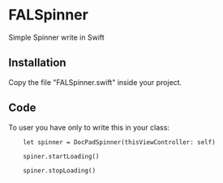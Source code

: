 # FALSpinner
Simple Spinner write in Swift

## Installation

 Copy the file "FALSpinner.swift" inside your project.
 
## Code
 
 To user you have only to write this in your class:
 
```
    let spinner = DocPadSpinner(thisViewController: self)
    
    spiner.startLoading()
    
    spiner.stopLoading()
```
    
    


 
 
